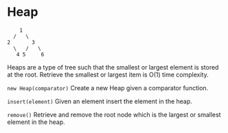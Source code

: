 # Heap
```
    1
  /   \
2       3
  \   /   \
   4 5     6
```
Heaps are a type of tree such that the smallest or largest element is stored at the root. Retrieve the smallest or largest item is O(1) time complexity.

`new Heap(comparator)` Create a new Heap given a comparator function.

`insert(element)` Given an element insert the element in the heap.

`remove()` Retrieve and remove the root node which is the largest or smallest element in the heap.